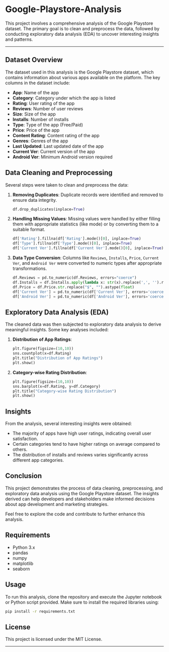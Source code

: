 # Google-Playstore-Analysis

This project involves a comprehensive analysis of the Google Playstore dataset. The primary goal is to clean and preprocess the data, followed by conducting exploratory data analysis (EDA) to uncover interesting insights and patterns.

---

<p>

## Dataset Overview

The dataset used in this analysis is the Google Playstore dataset, which contains information about various apps available on the platform. The key columns in the dataset include:

- **App**: Name of the app
- **Category**: Category under which the app is listed
- **Rating**: User rating of the app
- **Reviews**: Number of user reviews
- **Size**: Size of the app
- **Installs**: Number of installs
- **Type**: Type of the app (Free/Paid)
- **Price**: Price of the app
- **Content Rating**: Content rating of the app
- **Genres**: Genres of the app
- **Last Updated**: Last updated date of the app
- **Current Ver**: Current version of the app
- **Android Ver**: Minimum Android version required

## Data Cleaning and Preprocessing

Several steps were taken to clean and preprocess the data:

1. **Removing Duplicates**: Duplicate records were identified and removed to ensure data integrity.
   ```python
   df.drop_duplicates(inplace=True)
   ```

2. **Handling Missing Values**: Missing values were handled by either filling them with appropriate statistics (like mode) or by converting them to a suitable format.
   ```python
   df['Rating'].fillna(df['Rating'].mode()[0], inplace=True)
   df['Type'].fillna(df['Type'].mode()[0], inplace=True)
   df['Current Ver'].fillna(df['Current Ver'].mode()[0], inplace=True)
   ```

3. **Data Type Conversion**: Columns like `Reviews`, `Installs`, `Price`, `Current Ver`, and `Android Ver` were converted to numeric types after appropriate transformations.
   ```python
   df.Reviews = pd.to_numeric(df.Reviews, errors="coerce")
   df.Installs = df.Installs.apply(lambda x: str(x).replace(',', '').replace('+', '')).astype(int)
   df.Price = df.Price.str.replace("$", "").astype(float)
   df['Current Ver'] = pd.to_numeric(df['Current Ver'], errors='coerce')
   df['Android Ver'] = pd.to_numeric(df['Android Ver'], errors='coerce')
   ```

## Exploratory Data Analysis (EDA)

The cleaned data was then subjected to exploratory data analysis to derive meaningful insights. Some key analyses included:

1. **Distribution of App Ratings**:
   ```python
   plt.figure(figsize=(10,10))
   sns.countplot(x=df.Rating)
   plt.title("Distribution of App Ratings")
   plt.show()
   ```

2. **Category-wise Rating Distribution**:
   ```python
   plt.figure(figsize=(10,10))
   sns.barplot(x=df.Rating, y=df.Category)
   plt.title("Category-wise Rating Distribution")
   plt.show()
   ```

## Insights

From the analysis, several interesting insights were obtained:

- The majority of apps have high user ratings, indicating overall user satisfaction.
- Certain categories tend to have higher ratings on average compared to others.
- The distribution of installs and reviews varies significantly across different app categories.

## Conclusion

This project demonstrates the process of data cleaning, preprocessing, and exploratory data analysis using the Google Playstore dataset. The insights derived can help developers and stakeholders make informed decisions about app development and marketing strategies.

Feel free to explore the code and contribute to further enhance this analysis.

## Requirements

- Python 3.x
- pandas
- numpy
- matplotlib
- seaborn

## Usage

To run this analysis, clone the repository and execute the Jupyter notebook or Python script provided. Make sure to install the required libraries using:
```bash
pip install -r requirements.txt
```

## License

This project is licensed under the MIT License.

---
  
</p>
